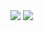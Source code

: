 <img src="https://github-readme-stats.vercel.app/api/wakatime?username=killed&theme=dark&langs_count=6" />
<img src="https://spotify-recently-played-readme.vercel.app/api?user=pjsemysvmiiuhtmot6uxxwokb" />

[telegram]: https://t.me/lololololidk
